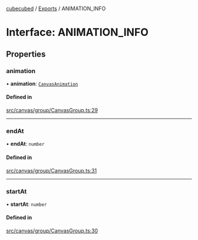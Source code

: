 [cubecubed](/reference/README.md) / [Exports](/reference/modules.md) / ANIMATION\_INFO

# Interface: ANIMATION\_INFO

## Properties

### animation

• **animation**: [`CanvasAnimation`](/reference/classes/CanvasAnimation.md)

#### Defined in

[src/canvas/group/CanvasGroup.ts:29](https://github.com/imaphatduc/cubecubed/blob/f64863c/src/canvas/group/CanvasGroup.ts#L29)

___

### endAt

• **endAt**: `number`

#### Defined in

[src/canvas/group/CanvasGroup.ts:31](https://github.com/imaphatduc/cubecubed/blob/f64863c/src/canvas/group/CanvasGroup.ts#L31)

___

### startAt

• **startAt**: `number`

#### Defined in

[src/canvas/group/CanvasGroup.ts:30](https://github.com/imaphatduc/cubecubed/blob/f64863c/src/canvas/group/CanvasGroup.ts#L30)
